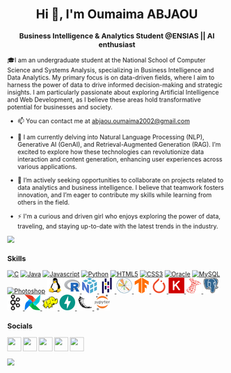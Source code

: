 <h1 align="center">Hi 👋, I'm Oumaima ABJAOU</h1>
<h3 align="center"> Business Intelligence & Analytics Student @ENSIAS || AI enthusiast</h3> 

🎓I am an undergraduate student at the National School of Computer Science and Systems Analysis, specializing in Business Intelligence and Data Analytics. My primary focus is on data-driven fields, where I aim to harness the power of data to drive informed decision-making and strategic insights. I am particularly passionate about exploring Artificial Intelligence and Web Development, as I believe these areas hold transformative potential for businesses and society.


* 📫 You can contact me at <a href="mailto:(abjaou.oumaima2002@gmail.com">abjaou.oumaima2002@gmail.com</a>


* 🧠 I am currently delving into Natural Language Processing (NLP), Generative AI (GenAI), and Retrieval-Augmented Generation (RAG). I’m excited to explore how these technologies can revolutionize data interaction and content generation, enhancing user experiences across various applications.

* 🤝 I’m actively seeking opportunities to collaborate on projects related to data analytics and business intelligence. I believe that teamwork fosters innovation, and I’m eager to contribute my skills while learning from others in the field.

* ⚡ I'm a curious and driven girl who enjoys exploring the power of data, traveling, and staying up-to-date with the latest trends in the industry.

<a href="https://twitter.com/OumaimaAbj" target="_blank" rel="noreferrer"><img
src="https://img.shields.io/twitter/follow/OumaimaAbj?logo=twitter&style=for-the-badge&color=0891b2&labelColor=1c1917"
/></a>

### Skills

<p align="left">
<a href="https://docs.microsoft.com/en-us/cpp/?view=msvc-170" target="_blank" rel="noreferrer"><img src="https://raw.githubusercontent.com/danielcranney/readme-generator/main/public/icons/skills/c-colored.svg" width="36" height="36" alt="C" /></a>
<a href="https://www.oracle.com/java/" target="_blank" rel="noreferrer"><img src="https://raw.githubusercontent.com/danielcranney/readme-generator/main/public/icons/skills/java-colored.svg" width="36" height="36" alt="Java" /></a>
<a href="https://developer.mozilla.org/en-US/docs/Web/JavaScript" target="_blank" rel="noreferrer"><img src="https://raw.githubusercontent.com/danielcranney/readme-generator/main/public/icons/skills/javascript-colored.svg" width="36" height="36" alt="Javascript" /></a>
<a href="https://www.python.org/" target="_blank" rel="noreferrer"><img src="https://raw.githubusercontent.com/danielcranney/readme-generator/main/public/icons/skills/python-colored.svg" width="36" height="36" alt="Python" /></a>
<a href="https://developer.mozilla.org/en-US/docs/Glossary/HTML5" target="_blank" rel="noreferrer"><img src="https://raw.githubusercontent.com/danielcranney/readme-generator/main/public/icons/skills/html5-colored.svg" width="36" height="36" alt="HTML5" /></a>
<a href="https://www.w3.org/TR/CSS/#css" target="_blank" rel="noreferrer"><img src="https://raw.githubusercontent.com/danielcranney/readme-generator/main/public/icons/skills/css3-colored.svg" width="36" height="36" alt="CSS3" /></a>
<a href="https://www.oracle.com/uk/index.html" target="_blank" rel="noreferrer"><img src="https://raw.githubusercontent.com/danielcranney/readme-generator/main/public/icons/skills/oracle-colored.svg" width="36" height="36" alt="Oracle" /></a>
<a href="https://www.mysql.com/" target="_blank" rel="noreferrer"><img src="https://raw.githubusercontent.com/danielcranney/readme-generator/main/public/icons/skills/mysql-colored.svg" width="36" height="36" alt="MySQL" /></a>
<a href="https://www.adobe.com/uk/products/photoshop.html" target="_blank" rel="noreferrer"><img src="https://raw.githubusercontent.com/danielcranney/readme-generator/main/public/icons/skills/photoshop-colored.svg" width="36" height="36" alt="Photoshop" /></a>
<a href="https://www.linux.org/" target="_blank" rel="noreferrer">
<img src="https://raw.githubusercontent.com/devicons/devicon/master/icons/linux/linux-original.svg" alt="linux" width="36" height="36"/></a>
  <a href="https://www.r-project.org/" target="_blank" rel="noreferrer">
  <img src="https://raw.githubusercontent.com/devicons/devicon/master/icons/r/r-original.svg" alt="R" width="36" height="36"/>

<!-- NumPy -->
<a href="https://numpy.org/" target="_blank" rel="noreferrer">
  <img src="https://raw.githubusercontent.com/devicons/devicon/master/icons/numpy/numpy-original.svg" alt="NumPy" width="36" height="36"/>
</a>

<!-- Pandas -->
<a href="https://pandas.pydata.org/" target="_blank" rel="noreferrer">
  <img src="https://raw.githubusercontent.com/devicons/devicon/master/icons/pandas/pandas-original.svg" alt="Pandas" width="36" height="36"/>
</a>

<!-- Matplotlib -->
<a href="https://matplotlib.org/" target="_blank" rel="noreferrer">
  <img src="https://raw.githubusercontent.com/devicons/devicon/master/icons/matplotlib/matplotlib-original.svg" alt="Matplotlib" width="36" height="36"/>
</a>



<!-- TensorFlow -->
<a href="https://www.tensorflow.org/" target="_blank" rel="noreferrer">
  <img src="https://raw.githubusercontent.com/devicons/devicon/master/icons/tensorflow/tensorflow-original.svg" alt="TensorFlow" width="36" height="36"/>
</a>

<!-- PyTorch -->
<a href="https://pytorch.org/" target="_blank" rel="noreferrer">
  <img src="https://raw.githubusercontent.com/devicons/devicon/master/icons/pytorch/pytorch-original.svg" alt="PyTorch" width="36" height="36"/>
</a>

<!-- Keras -->
<a href="https://keras.io/" target="_blank" rel="noreferrer">
  <img src="https://raw.githubusercontent.com/devicons/devicon/master/icons/keras/keras-original.svg" alt="Keras" width="36" height="36"/>
</a>

<!-- SQLServer -->
<a href="https://www.microsoft.com/en-us/sql-server" target="_blank" rel="noreferrer">
  <img src="https://raw.githubusercontent.com/devicons/devicon/master/icons/microsoftsqlserver/microsoftsqlserver-plain.svg" alt="SQLServer" width="36" height="36"/>
</a>

<!-- PostgreSQL -->
<a href="https://www.postgresql.org/" target="_blank" rel="noreferrer">
  <img src="https://raw.githubusercontent.com/devicons/devicon/master/icons/postgresql/postgresql-original.svg" alt="PostgreSQL" width="36" height="36"/>
</a>
  <!-- Apache Kafka -->
  <a href="https://kafka.apache.org/" target="_blank" rel="noreferrer">
    <img src="https://raw.githubusercontent.com/devicons/devicon/master/icons/apachekafka/apachekafka-original.svg" alt="Apache Kafka" width="36" height="36"/>
  </a>

  <!-- Apache Airflow -->
  <a href="https://airflow.apache.org/" target="_blank" rel="noreferrer">
    <img src="https://raw.githubusercontent.com/devicons/devicon/master/icons/apacheairflow/apacheairflow-original.svg" alt="Apache Airflow" width="36" height="36"/>
  </a>


  <!-- Apache Hadoop -->
  <a href="https://hadoop.apache.org/" target="_blank" rel="noreferrer">
    <img src="https://raw.githubusercontent.com/devicons/devicon/master/icons/hadoop/hadoop-original.svg" alt="Apache Hadoop" width="36" height="36"/>
  </a>

  <!-- FastAPI -->
  <a href="https://fastapi.tiangolo.com/" target="_blank" rel="noreferrer">
    <img src="https://raw.githubusercontent.com/devicons/devicon/master/icons/fastapi/fastapi-original.svg" alt="FastAPI" width="36" height="36"/>
  </a>

<a href="https://flask.palletsprojects.com/" target="_blank" rel="noreferrer">
    <img src="https://raw.githubusercontent.com/devicons/devicon/master/icons/flask/flask-original.svg" alt="Flask" width="36" height="36"/>
</a>
<a href="https://jupyter.org/" target="_blank" rel="noreferrer">
    <img src="https://raw.githubusercontent.com/devicons/devicon/master/icons/jupyter/jupyter-original-wordmark.svg" alt="Jupyter" width="36" height="36"/>
</a>

</p>

### Socials

<p align="left"> <a href="https://discord.com/users/Oumaima abj#6773" target="_blank" rel="noreferrer"><img src="https://raw.githubusercontent.com/danielcranney/readme-generator/main/public/icons/socials/discord.svg" width="32" height="32" /></a> 
<a href="https://www.github.com/oumaimaab01" target="_blank" rel="noreferrer"><img src="https://raw.githubusercontent.com/danielcranney/readme-generator/main/public/icons/socials/github.svg" width="32" height="32" /></a> <a href="https://www.linkedin.com/in/oumaima-abjaou-62b091218/" target="_blank" rel="noreferrer"><img src="https://raw.githubusercontent.com/danielcranney/readme-generator/main/public/icons/socials/linkedin.svg" width="32" height="32" /></a> <a href="https://medium.com/@abjaou.oumaima2002" target="_blank" rel="noreferrer"><img src="https://raw.githubusercontent.com/danielcranney/readme-generator/main/public/icons/socials/medium.svg" width="32" height="32" /></a> <a href="https://www.twitter.com/OumaimaAbj" target="_blank" rel="noreferrer"><img src="https://raw.githubusercontent.com/danielcranney/readme-generator/main/public/icons/socials/twitter.svg" width="32" height="32" /></a></p>


<a href="https://twitter.com/OumaimaAbj" target="_blank" rel="noreferrer"><img
src="https://img.shields.io/twitter/follow/OumaimaAbj?logo=twitter&style=for-the-badge&color=0891b2&labelColor=1c1917"
/></a>

